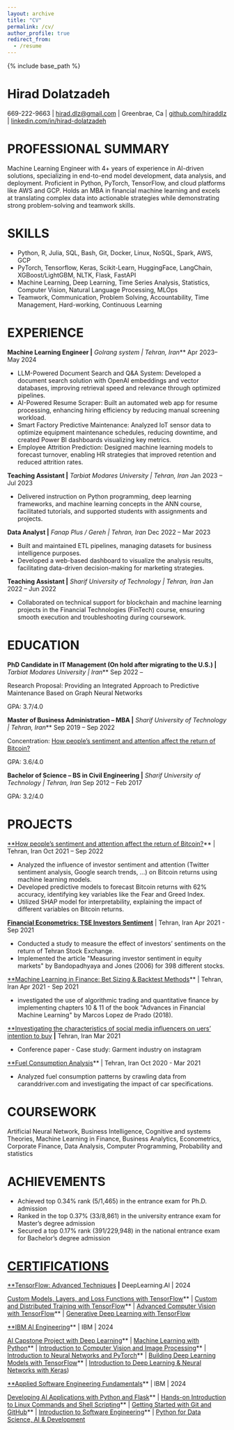 ```yaml
---
layout: archive
title: "CV"
permalink: /cv/
author_profile: true
redirect_from:
  - /resume
---
```


{% include base_path %}
<!--- ---
 layout: archive
title: "CV"
permalink: /cv/
author_profile: true
redirect_from:
  - /resume
---

# 

Education
======
* Ph.D in Version Control Theory, GitHub University, 2018 (expected)
* M.S. in Jekyll, GitHub University, 2014
* B.S. in GitHub, GitHub University, 2012

Work experience
======
* Spring 2024: Academic Pages Collaborator
  * Github University
  * Duties includes: Updates and improvements to template
  * Supervisor: The Users

* Fall 2015: Research Assistant
  * Github University
  * Duties included: Merging pull requests
  * Supervisor: Professor Hub

* Summer 2015: Research Assistant
  * Github University
  * Duties included: Tagging issues
  * Supervisor: Professor Git
  
Skills
======
* Skill 1
* Skill 2
  * Sub-skill 2.1
  * Sub-skill 2.2
  * Sub-skill 2.3
* Skill 3

Publications
======
  <ul>{% for post in site.publications reversed %}
    {% include archive-single-cv.html %}
  {% endfor %}</ul>
  
Talks
======
  <ul>{% for post in site.talks reversed %}
    {% include archive-single-talk-cv.html  %}
  {% endfor %}</ul>
  
Teaching
======
  <ul>{% for post in site.teaching reversed %}
    {% include archive-single-cv.html %}
  {% endfor %}</ul>
  
Service and leadership
======
* Currently signed in to 43 different slack teams
--->

**Hirad Dolatzadeh**
======
669-222-9663 |  <hirad.dlz@gmail.com> | Greenbrae, Ca | [github.com/hiraddlz](https://github.com/hiraddlz) | [linkedin.com/in/hirad-dolatzadeh](https://www.linkedin.com/in/hirad-dolatzadeh)

**PROFESSIONAL SUMMARY**
======
Machine Learning Engineer with 4+ years of experience in AI-driven solutions, specializing in end-to-end model development, data analysis, and deployment. Proficient in Python, PyTorch, TensorFlow, and cloud platforms like AWS and GCP. Holds an MBA in financial machine learning and excels at translating complex data into actionable strategies while demonstrating strong problem-solving and teamwork skills.

**SKILLS**
======
- Python, R, Julia, SQL, Bash, Git, Docker, Linux, NoSQL, Spark, AWS, GCP
- PyTorch, Tensorflow, Keras, Scikit-Learn, HuggingFace, LangChain, XGBoost/LightGBM, NLTK, Flask, FastAPI
- Machine Learning, Deep Learning, Time Series Analysis, Statistics, Computer Vision, Natural Language Processing, MLOps
- Teamwork, Communication, Problem Solving, Accountability, Time Management, Hard-working, Continuous Learning

**EXPERIENCE**
======
**Machine Learning Engineer |** *Golrang system | Tehran, Iran***                                                                                       Apr 2023– May 2024

- LLM-Powered Document Search and Q&A System: Developed a document search solution with OpenAI embeddings and vector databases, improving retrieval speed and relevance through optimized pipelines.
- AI-Powered Resume Scraper: Built an automated web app for resume processing, enhancing hiring efficiency by reducing manual screening workload.
- Smart Factory Predictive Maintenance: Analyzed IoT sensor data to optimize equipment maintenance schedules, reducing downtime, and created Power BI dashboards visualizing key metrics.
- Employee Attrition Prediction: Designed machine learning models to forecast turnover, enabling HR strategies that improved retention and reduced attrition rates.

**Teaching Assistant |** *Tarbiat Modares University | Tehran, Iran*                                                                                      Jan 2023 – Jul 2023

- Delivered instruction on Python programming, deep learning frameworks, and machine learning concepts in the ANN course, facilitated tutorials, and supported students with assignments and projects.

**Data Analyst |** *Fanap Plus / Gereh | Tehran, Iran*                                                                                                          Dec 2022 – Mar 2023

- Built and maintained ETL pipelines, managing datasets for business intelligence purposes.
- Developed a web-based dashboard to visualize the analysis results, facilitating data-driven decision-making for marketing strategies.

**Teaching Assistant |** *Sharif University of Technology | Tehran, Iran*                                                                              Jan 2022 – Jun 2022

- Collaborated on technical support for blockchain and machine learning projects in the Financial Technologies (FinTech) course, ensuring smooth execution and troubleshooting during coursework. 

**EDUCATION**
======
**PhD Candidate in IT Management (On hold after migrating to the U.S.) |** *Tarbiat Modares University | Iran***                   Sep 2022 – 

Research Proposal: Providing an Integrated Approach to Predictive Maintenance Based on Graph Neural Networks

GPA: 3.7/4.0

**Master of Business Administration – MBA |** *Sharif University of Technology | Tehran, Iran***                                   Sep 2019 – Sep 2022

Concentration: [How people’s sentiment and attention affect the return of Bitcoin?](https://library.sharif.ir/parvan/resource/501394)

GPA: 3.6/4.0

**Bachelor of Science – BS in Civil Engineering |** *Sharif University of Technology | Tehran, Iran*                              Sep 2012 – Feb 2017

GPA: 3.2/4.0

**PROJECTS**
======
[**How people’s sentiment and attention affect the return of Bitcoin?](https://library.sharif.ir/parvan/resource/501394)** | Tehran, Iran                                                      Oct 2021 – Sep 2022

- Analyzed the influence of investor sentiment and attention (Twitter sentiment analysis, Google search trends, …) on Bitcoin returns using machine learning models.
- Developed predictive models to forecast Bitcoin returns with 62% accuracy, identifying key variables like the Fear and Greed Index.
- Utilized SHAP model for interpretability, explaining the impact of different variables on Bitcoin returns.

[**Financial Econometrics: TSE Investors Sentiment**](https://github.com/hiraddlz/MBA-Projects/tree/master/Financial%20econometrics/TSE%20Inverstors%20sentiments) | Tehran, Iran                                                                                 Apr 2021 - Sep 2021

- Conducted a study to measure the effect of investors’ sentiments on the return of Tehran Stock Exchange.
- Implemented the article "Measuring investor sentiment in equity markets" by Bandopadhyaya and Jones (2006) for 398 different stocks.

[**Machine Learning in Finance: Bet Sizing & Backtest Methods](https://github.com/hiraddlz/MBA-Projects/tree/master/Machine%20learning%20in%20finance)** | Tehran, Iran                                                             Apr 2021 - Sep 2021

- investigated the use of algorithmic trading and quantitative finance by implementing chapters 10 & 11 of the book "Advances in Financial Machine Learning" by Marcos Lopez de Prado (2018).

[**Investigating the characteristics of social media influencers on uers’ intention to buy](https://www.sid.ir/Fa/Seminar/ViewPaper.aspx?ID=96497) **|** Tehran, Iran                                       Mar 2021

- Conference paper - Case study: Garment industry on instagram

[**Fuel Consumption Analysis](https://github.com/hiraddlz/MBA-Projects/tree/master/Business%20analytics)** | Tehran, Iran                                                                                                                     Oct 2020 - Mar 2021

- Analyzed fuel consumption patterns by crawling data from caranddriver.com and investigating the impact of car specifications.

**COURSEWORK**
======
Artificial Neural Network, Business Intelligence, Cognitive and systems Theories, Machine Learning in Finance, Business Analytics, Econometrics, Corporate Finance, Data Analysis, Computer Programming, Probability and statistics

**ACHIEVEMENTS**
======
- Achieved top 0.34% rank (5/1,465) in the entrance exam for Ph.D. admission
- Ranked in the top 0.37% (33/8,861) in the university entrance exam for Master’s degree admission
- Secured a top 0.17% rank (391/229,948) in the national entrance exam for Bachelor’s degree admission

[**CERTIFICATIONS**](https://www.credly.com/users/hirad-dolatzadeh)
======
[**TensorFlow: Advanced Techniques](https://www.coursera.org/account/accomplishments/specialization/WE8BKL81B611) **|** DeepLearning.AI | 2024

[Custom Models, Layers, and Loss Functions with TensorFlow](https://www.coursera.org/account/accomplishments/verify/NV6V7BT9RDY5)** | [Custom and Distributed Training with TensorFlow](https://www.coursera.org/account/accomplishments/verify/9SDCKLOSNRIE)** | [Advanced Computer Vision with TensorFlow](https://www.coursera.org/account/accomplishments/verify/VFCC2SOP4Y0R)** | [Generative Deep Learning with TensorFlow](https://www.coursera.org/account/accomplishments/verify/LKS3XTHC5PMZ)

[**IBM AI Engineering](https://www.coursera.org/account/accomplishments/specialization/T5L0D1SNYDU6)** | IBM | 2024

[AI Capstone Project with Deep Learning](https://www.credly.com/badges/30173fce-a269-4d49-aaf4-ac9c014cabf6/public_url)** | [Machine Learning with Python](https://www.credly.com/badges/0c70c00c-726b-490e-b4ad-ab3b7603edb4/public_url)** | [Introduction to Computer Vision and Image Processing](https://www.credly.com/badges/b9b75365-f308-45c2-b743-d154f82498d9/public_url)** | [Introduction to Neural Networks and PyTorch](https://www.credly.com/badges/ee996e9c-998d-4b74-85ae-806ee76e8875/public_url)** | [Building Deep Learning Models with TensorFlow](https://www.credly.com/badges/9ccf078c-08e8-403a-b714-325e3cb28240/public_url)** | [Introduction to Deep Learning & Neural Networks with Keras](https://www.coursera.org/account/accomplishments/verify/XXCPSF9P5XJW))

[**Applied Software Engineering Fundamentals](https://www.coursera.org/account/accomplishments/specialization/FMQDUCYJ0U0P)** | IBM | 2024

[Developing AI Applications with Python and Flask](https://www.coursera.org/account/accomplishments/verify/WHODC7P46VS6)** | [Hands-on Introduction to Linux Commands and Shell Scripting](https://www.credly.com/badges/0632da84-5b7e-46c5-8898-9d406a3da2ec/public_url)** | [Getting Started with Git and GitHub](https://www.coursera.org/account/accomplishments/verify/ZF7T3HMNK7PY)** | [Introduction to Software Engineering](https://www.credly.com/badges/20b10eb1-fadd-4cc6-b263-e96d67070eb4/public_url)** | [Python for Data Science, AI & Development](https://www.credly.com/badges/44e5e0d8-f6cb-4723-af82-fc77b5f8f936/public_url)


